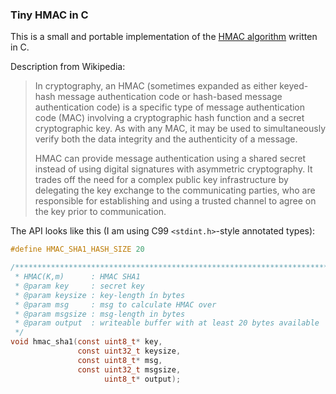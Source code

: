 ### Tiny HMAC in C

This is a small and portable implementation of the [HMAC algorithm](https://en.wikipedia.org/wiki/HMAC) written in C.

Description from Wikipedia:

> In cryptography, an HMAC (sometimes expanded as either keyed-hash message authentication code or hash-based message authentication code) is a specific type of message authentication code (MAC) involving a cryptographic hash function and a secret cryptographic key. As with any MAC, it may be used to simultaneously verify both the data integrity and the authenticity of a message.
> 
> HMAC can provide message authentication using a shared secret instead of using digital signatures with asymmetric cryptography. It trades off the need for a complex public key infrastructure by delegating the key exchange to the communicating parties, who are responsible for establishing and using a trusted channel to agree on the key prior to communication.


The API looks like this (I am using C99 `<stdint.h>`-style annotated types):

```C
#define HMAC_SHA1_HASH_SIZE 20

/***********************************************************************'
 * HMAC(K,m)      : HMAC SHA1
 * @param key     : secret key
 * @param keysize : key-length ín bytes
 * @param msg     : msg to calculate HMAC over
 * @param msgsize : msg-length in bytes
 * @param output  : writeable buffer with at least 20 bytes available
 */
void hmac_sha1(const uint8_t* key, 
               const uint32_t keysize,
               const uint8_t* msg,
               const uint32_t msgsize,
                     uint8_t* output);
```
